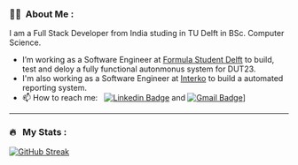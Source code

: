 ### :woman_technologist: &nbsp;About Me :

I am a Full Stack Developer from India studing in TU Delft in BSc. Computer Science.

- I’m working as a Software Engineer at [Formula Student Delft](https://www.fsteamdelft.nl/) to build, test and deloy a fully functional autonmonus system for DUT23.
- I'm also working as a Software Engineer at [Interko](https://www.interko.com/) to build a automated reporting system.
- 📫 How to reach me: &nbsp; [![Linkedin Badge](https://img.shields.io/badge/-Pratham-blue?style=flat&logo=Linkedin&logoColor=white)](https://www.linkedin.com/in/prathamjohari) and [![Gmail Badge](https://img.shields.io/badge/-Pratham-red?style=flat&logo=Gmail&logoColor=white)](mailto:pratham244200@gmail.com)]

---
### 🔥 &nbsp; My Stats :
[![GitHub Streak](https://streak-stats.demolab.com?user=pratham244200&theme=onedark&hide_border=true)](https://git.io/streak-stats)

